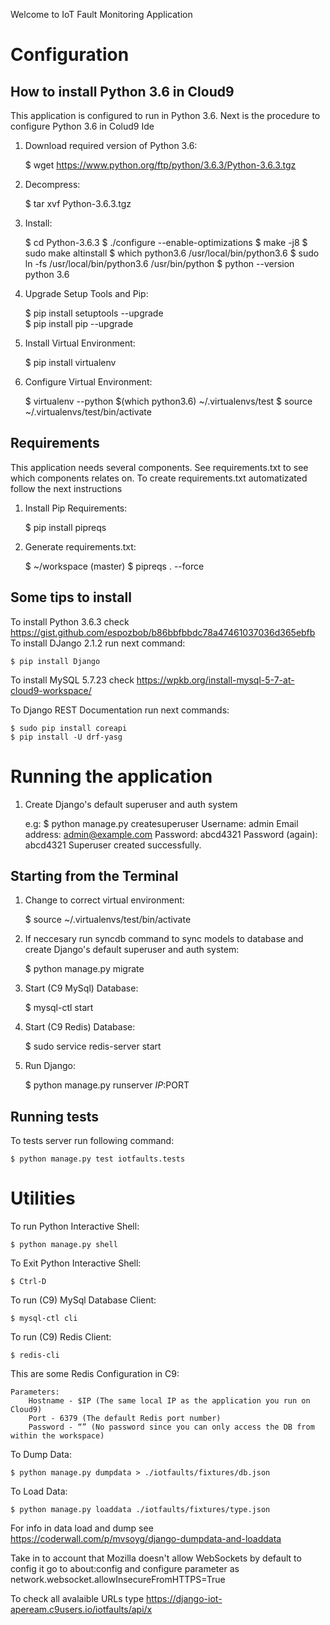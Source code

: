 Welcome to IoT Fault Monitoring Application

# Configuration

## How to install Python 3.6 in Cloud9

This application is configured to run in Python 3.6. Next is the procedure to configure Python 3.6 in Colud9 Ide

1) Download required version of Python 3.6:

    $ wget https://www.python.org/ftp/python/3.6.3/Python-3.6.3.tgz
    
2) Decompress:

    $ tar xvf Python-3.6.3.tgz
    
3) Install:

    $ cd Python-3.6.3
    $ ./configure --enable-optimizations
    $ make -j8
    $ sudo make altinstall
    $ which python3.6
    /usr/local/bin/python3.6
    $ sudo ln -fs /usr/local/bin/python3.6 /usr/bin/python
    $ python --version
    python 3.6
    
4) Upgrade Setup Tools and Pip:

    $ pip install setuptools --upgrade  
    $ pip install pip --upgrade

5) Install Virtual Environment:

    $ pip install virtualenv
    
6) Configure Virtual Environment:

    $ virtualenv --python $(which python3.6) ~/.virtualenvs/test
    $ source ~/.virtualenvs/test/bin/activate

## Requirements

This application needs several components. See requirements.txt to see which components relates on.
To create requirements.txt automatizated follow the next instructions

1) Install Pip Requirements:

    $ pip install pipreqs
    
2) Generate requirements.txt:

    $ ~/workspace (master) $ pipreqs . --force
    

## Some tips to install

To install Python 3.6.3 check https://gist.github.com/espozbob/b86bbfbbdc78a47461037036d365ebfb
To install DJango 2.1.2 run next command:

    $ pip install Django
    
To install MySQL 5.7.23 check https://wpkb.org/install-mysql-5-7-at-cloud9-workspace/

To Django REST Documentation run next commands:

    $ sudo pip install coreapi
    $ pip install -U drf-yasg


# Running the application

1) Create Django's default superuser and auth system

    e.g:
    $ python manage.py createsuperuser
    Username: admin
    Email address: admin@example.com
    Password: abcd4321
    Password (again): abcd4321
    Superuser created successfully.
    
## Starting from the Terminal

1) Change to correct virtual environment:

    $ source ~/.virtualenvs/test/bin/activate

2) If neccesary run syncdb command to sync models to database and create Django's default superuser and auth system:

    $ python manage.py migrate
    
3) Start (C9 MySql) Database:   

    $ mysql-ctl start

4) Start (C9 Redis) Database:

    $ sudo service redis-server start

5) Run Django:

    $ python manage.py runserver $IP:$PORT
    
## Running tests

To tests server run following command:

    $ python manage.py test iotfaults.tests

# Utilities

To run Python Interactive Shell:

    $ python manage.py shell
    
To Exit Python Interactive Shell:

    $ Ctrl-D

To run (C9) MySql Database Client:

    $ mysql-ctl cli

To run (C9) Redis Client:

    $ redis-cli
    
This are some Redis Configuration in C9:    

    Parameters: 
        Hostname - $IP (The same local IP as the application you run on Cloud9)
        Port - 6379 (The default Redis port number)
        Password - “” (No password since you can only access the DB from within the workspace)

To Dump Data:

    $ python manage.py dumpdata > ./iotfaults/fixtures/db.json
    
To Load Data:

    $ python manage.py loaddata ./iotfaults/fixtures/type.json
    
For info in data load and dump see https://coderwall.com/p/mvsoyg/django-dumpdata-and-loaddata

Take in to account that Mozilla doesn't allow WebSockets by default to config it go to about:config and configure parameter as network.websocket.allowInsecureFromHTTPS=True

To check all avalaible URLs type https://django-iot-apeream.c9users.io/iotfaults/api/x

